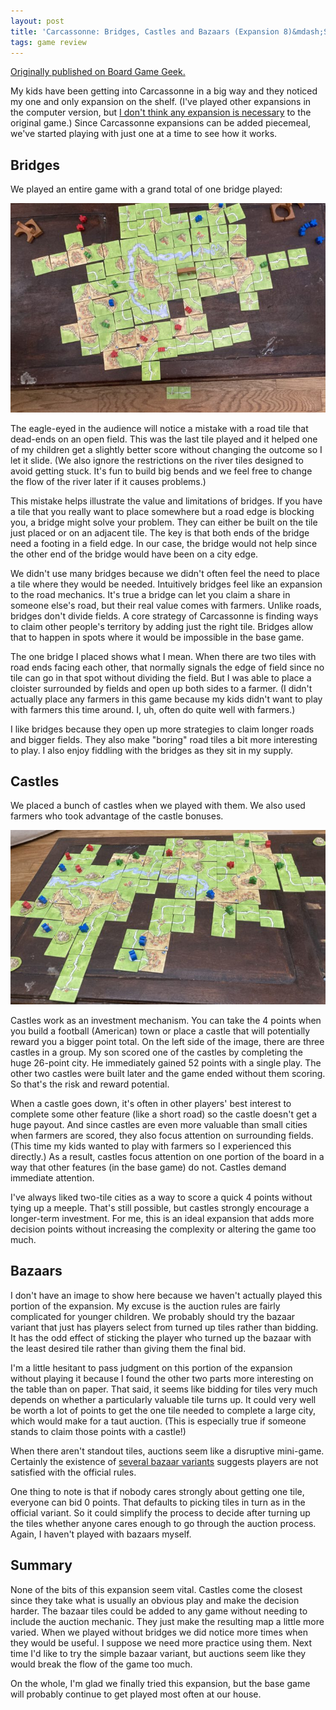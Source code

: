 ```yaml
---
layout: post
title: 'Carcassonne: Bridges, Castles and Bazaars (Expansion 8)&mdash;Surprisingly subtle expansions'
tags: game review
---
```


[Originally published on Board Game
Geek.](https://boardgamegeek.com/thread/2639728/surprisingly-subtle-expansions)

My kids have been getting into Carcassonne in a big way and they
noticed my one and only expansion on the shelf. (I've played other
expansions in the computer version, but <a
href="https://boardgamegeek.com/thread/2435663/why-carcassonne-has-permanent-place-my-game-shelf">I
don't think any expansion is necessary</a> to the original game.)
Since Carcassonne expansions can be added piecemeal, we've started
playing with just one at a time to see how it works.
 
## Bridges 
 
We played an entire game with a grand total of one bridge played: 
 
![Completed Carcassonne game with a bridge](/images/carc_bridges.jpg)
 
The eagle-eyed in the audience will notice a mistake with a road tile
that dead-ends on an open field. This was the last tile played and it
helped one of my children get a slightly better score without changing
the outcome so I let it slide. (We also ignore the restrictions on the
river tiles designed to avoid getting stuck. It's fun to build big
bends and we feel free to change the flow of the river later if it
causes problems.)
 
This mistake helps illustrate the value and limitations of bridges. If
you have a tile that you really want to place somewhere but a road
edge is blocking you, a bridge might solve your problem. They can
either be built on the tile just placed or on an adjacent tile. The
key is that both ends of the bridge need a footing in a field edge. In
our case, the bridge would not help since the other end of the bridge
would have been on a city edge.
 
We didn't use many bridges because we didn't often feel the need to
place a tile where they would be needed. Intuitively bridges feel like
an expansion to the road mechanics. It's true a bridge can let you
claim a share in someone else's road, but their real value comes with
farmers. Unlike roads, bridges don't divide fields. A core strategy of
Carcassonne is finding ways to claim other people's territory by
adding just the right tile. Bridges allow that to happen in spots
where it would be impossible in the base game.
 
The one bridge I placed shows what I mean. When there are two tiles
with road ends facing each other, that normally signals the edge of
field since no tile can go in that spot without dividing the
field. But I was able to place a cloister surrounded by fields and
open up both sides to a farmer. (I didn't actually place any farmers
in this game because my kids didn't want to play with farmers this
time around. I, uh, often do quite well with farmers.)
 
I like bridges because they open up more strategies to claim longer
roads and bigger fields. They also make "boring" road tiles a bit more
interesting to play. I also enjoy fiddling with the bridges as they
sit in my supply.
 
## Castles 
 
We placed a bunch of castles when we played with them. We also used
farmers who took advantage of the castle bonuses.
 
![Completed Carcassonne layout with castles](/images/carc_castles.jpg)
 
Castles work as an investment mechanism. You can take the 4 points
when you build a football (American) town or place a castle that will
potentially reward you a bigger point total. On the left side of the
image, there are three castles in a group. My son scored one of the
castles by completing the huge 26-point city. He immediately gained 52
points with a single play. The other two castles were built later and
the game ended without them scoring. So that's the risk and reward
potential.
 
When a castle goes down, it's often in other players' best interest to
complete some other feature (like a short road) so the castle doesn't
get a huge payout. And since castles are even more valuable than small
cities when farmers are scored, they also focus attention on
surrounding fields. (This time my kids wanted to play with farmers so
I experienced this directly.) As a result, castles focus attention on
one portion of the board in a way that other features (in the base
game) do not. Castles demand immediate attention.
 
I've always liked two-tile cities as a way to score a quick 4 points
without tying up a meeple. That's still possible, but castles strongly
encourage a longer-term investment. For me, this is an ideal expansion
that adds more decision points without increasing the complexity or
altering the game too much.
 
## Bazaars 
 
I don't have an image to show here because we haven't actually played
this portion of the expansion. My excuse is the auction rules are
fairly complicated for younger children. We probably should try the
bazaar variant that just has players select from turned up tiles
rather than bidding. It has the odd effect of sticking the player who
turned up the bazaar with the least desired tile rather than giving
them the final bid.
 
I'm a little hesitant to pass judgment on this portion of the
expansion without playing it because I found the other two parts more
interesting on the table than on paper. That said, it seems like
bidding for tiles very much depends on whether a particularly valuable
tile turns up. It could very well be worth a lot of points to get the
one tile needed to complete a large city, which would make for a taut
auction. (This is especially true if someone stands to claim those
points with a castle!)
 
When there aren't standout tiles, auctions seem like a disruptive
mini-game. Certainly the existence of <a
href="https://boardgamegeek.com/forum/729550/carcassonne-expansion-8-bridges-castles-and-bazaar/variants">several
bazaar variants</a> suggests players are not satisfied with the
official rules.
 
One thing to note is that if nobody cares strongly about getting one
tile, everyone can bid 0 points. That defaults to picking tiles in
turn as in the official variant. So it could simplify the process to
decide after turning up the tiles whether anyone cares enough to go
through the auction process. Again, I haven't played with bazaars
myself.
 
## Summary 
 
None of the bits of this expansion seem vital. Castles come the
closest since they take what is usually an obvious play and make the
decision harder. The bazaar tiles could be added to any game without
needing to include the auction mechanic. They just make the resulting
map a little more varied. When we played without bridges we did notice
more times when they would be useful. I suppose we need more practice
using them. Next time I'd like to try the simple bazaar variant, but
auctions seem like they would break the flow of the game too much.
 
On the whole, I'm glad we finally tried this expansion, but the base
game will probably continue to get played most often at our house.

